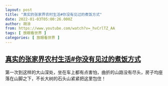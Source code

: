 ```yaml
---
layout: post
title: "真实的张家界农村生活#你没有见过的煮饭方式"
date: 2022-01-03T05:00:26.000Z
author: 胡涂
from: https://www.youtube.com/watch?v=_hvCrlTZ_AA
tags: [ 放眼看世界 ]
categories: [ 放眼看世界 ]
---
```

<!--1641186026000-->
[真实的张家界农村生活#你没有见过的煮饭方式](https://www.youtube.com/watch?v=_hvCrlTZ_AA)
------

<div>
第一次到这样的大山深处，坐在车上都有点害怕，曲折的山路没有尽头，房子均座落在山脚之下，不长大树的石头山紧紧把这里包住！
</div>
